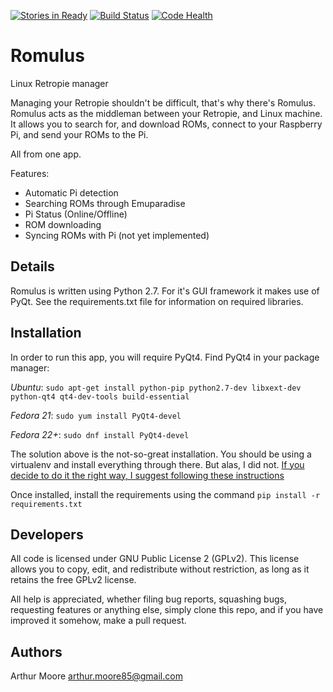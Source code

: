 [![Stories in Ready](https://badge.waffle.io/ArthurMoore85/romulus.png?label=ready&title=Ready)](https://waffle.io/ArthurMoore85/romulus)
[![Build Status](https://travis-ci.org/ArthurMoore85/romulus.svg?branch=master)](https://travis-ci.org/ArthurMoore85/romulus)
[![Code Health](https://landscape.io/github/ArthurMoore85/romulus/master/landscape.svg?style=flat)](https://landscape.io/github/ArthurMoore85/romulus/master)

# Romulus
Linux Retropie manager

Managing your Retropie shouldn't be difficult, that's why there's Romulus.
Romulus acts as the middleman between your Retropie, and Linux machine.
It allows you to search for, and download ROMs, connect to your Raspberry Pi, and send your ROMs to the Pi.

All from one app.

Features:
* Automatic Pi detection
* Searching ROMs through Emuparadise
* Pi Status (Online/Offline)
* ROM downloading
* Syncing ROMs with Pi (not yet implemented)

Details
-------
Romulus is written using Python 2.7.
For it's GUI framework it makes use of PyQt.
See the requirements.txt file for information on required libraries.

Installation
------------
In order to run this app, you will require PyQt4.
Find PyQt4 in your package manager:

_Ubuntu_: `sudo apt-get install python-pip python2.7-dev libxext-dev python-qt4 qt4-dev-tools build-essential`

_Fedora 21_: `sudo yum install PyQt4-devel`

_Fedora 22+_: `sudo dnf install PyQt4-devel`

The solution above is the not-so-great installation. You should be using a virtualenv and install everything through there. But alas, I did not. 
[If you decide to do it the right way, I suggest following these instructions](http://movingthelamppost.com/blog/html/2013/07/12/installing_pyqt____because_it_s_too_good_for_pip_or_easy_install_.html)

Once installed, install the requirements using the command `pip install -r requirements.txt`

Developers
----------
All code is licensed under GNU Public License 2 (GPLv2). This license allows you to copy, edit, and redistribute without restriction, as long as it retains the free GPLv2 license.

All help is appreciated, whether filing bug reports, squashing bugs, requesting features or anything else, simply clone this repo, and if you have improved it somehow, make a pull request.

Authors
-------
Arthur Moore <arthur.moore85@gmail.com>
